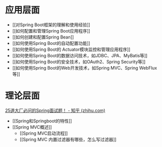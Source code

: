 # 应用层面
- [[对Spring Boot框架的理解和使用经验]]
- [[如何配置和管理Spring Boot应用程序]]
- [[如何创建和配置Spring Bean]]
- [[如何使用Spring Boot的自动配置功能]]
- [[如何使用Spring Boot的 Actuator模块监控和管理应用程序]]
- [[如何使用Spring Boot的数据访问技术，如JDBC、JPA、MyBatis等]]
- [[如何使用Spring Boot的安全技术，如OAuth2、Spring Security等]]
- [[如何使用Spring Boot的Web开发技术，如Spring MVC、Spring WebFlux等]]
# 理论层面
[25道大厂必问的Spring面试题！ - 知乎 (zhihu.com)](https://zhuanlan.zhihu.com/p/493343355)
- [[Spring和Springboot的特性]]
- [[Spring MVC概述]]
	- [[Spring MVC启动流程]]
	- [[Spring MVC 内置过滤器有哪些，怎么写过滤器]]